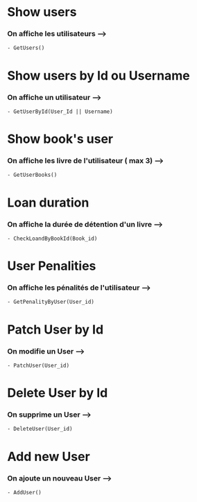 # Show users

### On affiche les utilisateurs -->

    - GetUsers()

# Show users by Id ou Username

### On affiche un utilisateur -->

    - GetUserById(User_Id || Username)

# Show book's user

### On affiche les livre de l'utilisateur ( max 3) -->

    - GetUserBooks()

# Loan duration

### On affiche la durée de détention d'un livre -->

    - CheckLoandByBookId(Book_id)

# User Penalities

### On affiche les pénalités de l'utilisateur -->

    - GetPenalityByUser(User_id)

# Patch User by Id

### On modifie un User -->

    - PatchUser(User_id)

# Delete User by Id

### On supprime un User -->

    - DeleteUser(User_id)

# Add new User

### On ajoute un nouveau User -->

    - AddUser()
